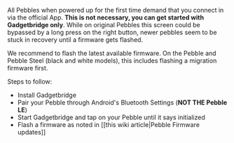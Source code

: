 All Pebbles when powered up for the first time demand that you connect in via the official App. **This is not necessary, you can get started with Gadgetbridge only**. While on original Pebbles this screen could be bypassed by a long press on the right button, newer pebbles seem to be stuck in recovery until a firmware gets flashed.

We recommend to flash the latest available firmware. On the Pebble and Pebble Steel (black and white models), this includes flashing a migration firmware first.

Steps to follow:
* Install Gadgetbridge
* Pair your Pebble through Android's Bluetooth Settings (**NOT THE Pebble LE**)
* Start Gadgetbridge and tap on your Pebble until it says initialized
* Flash a firmware as noted in [[this wiki article|Pebble Firmware updates]]